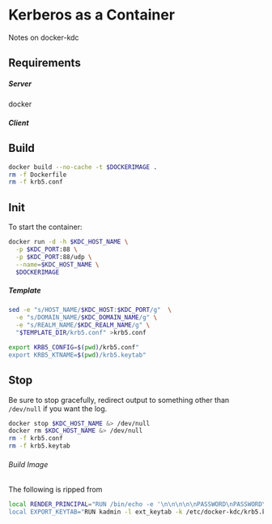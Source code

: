 # Kerberos as a Container
Notes on docker-kdc

## Requirements
##### Server
docker


##### Client


## Build
```bash
docker build --no-cache -t $DOCKERIMAGE .
rm -f Dockerfile
rm -f krb5.conf
```

## Init
To start the container:
```bash
docker run -d -h $KDC_HOST_NAME \
  -p $KDC_PORT:88 \
  -p $KDC_PORT:88/udp \
  --name=$KDC_HOST_NAME \
  $DOCKERIMAGE
```

##### Template
```bash
sed -e "s/HOST_NAME/$KDC_HOST:$KDC_PORT/g"  \
  -e "s/DOMAIN_NAME/$KDC_DOMAIN_NAME/g" \
  -e "s/REALM_NAME/$KDC_REALM_NAME/g" \
  "$TEMPLATE_DIR/krb5.conf" >krb5.conf
```


```bash
export KRB5_CONFIG=$(pwd)/krb5.conf"
export KRB5_KTNAME=$(pwd)/krb5.keytab"
```

## Stop
Be sure to stop gracefully, redirect output to something other
than `/dev/null` if you want the log.

```bash
docker stop $KDC_HOST_NAME &> /dev/null
docker rm $KDC_HOST_NAME &> /dev/null
rm -f krb5.conf
rm -f krb5.keytab
```

###### Build Image
The following is ripped from

```bash
local RENDER_PRINCIPAL="RUN /bin/echo -e '\n\n\n\n\nPASSWORD\nPASSWORD\n" |kadmin -l add PRINCIPAL"
local EXPORT_KEYTAB="RUN kadmin -l ext_keytab -k /etc/docker-kdc/krb5.keytab"
```


